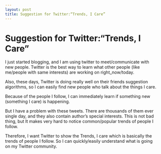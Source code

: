 ```yaml
---
layout: post 
title: Suggestion for Twitter:“Trends, I Care”
---
```


# Suggestion for Twitter:“Trends, I Care”

I just started blogging, and I am using twitter to meet/communicate with new people. Twitter is the best way to learn what other people (like me/people with same interests) are working on right_now/today.

Also, these days, Twitter is doing really well on their friends suggestion algorithms, so I can easily find new people who talk about the things I care.

Because of the people I follow, I can immediately learn if something new (something I care) is happening. 

But I have a problem with these tweets. There are thousands of them ever single day, and they also contain author’s special interests. This is not bad thing, but It makes very hard to notice common/popular trends of people I follow.

Therefore, I want Twitter to show the Trends, I care which is basically the trends of people I follow. So I can quickly/easily understand what is going on my Twitter community. 
